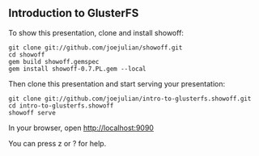 Introduction to GlusterFS
-------------------------

To show this presentation, clone and install showoff:

    git clone git://github.com/joejulian/showoff.git
    cd showoff
    gem build showoff.gemspec
    gem install showoff-0.7.PL.gem --local

Then clone this presentation and start serving your presentation:

    git clone git://github.com/joejulian/intro-to-glusterfs.showoff.git
    cd intro-to-glusterfs.showoff
    showoff serve

In your browser, open [http://localhost:9090](http://localhost:9090)

You can press z or ? for help.
